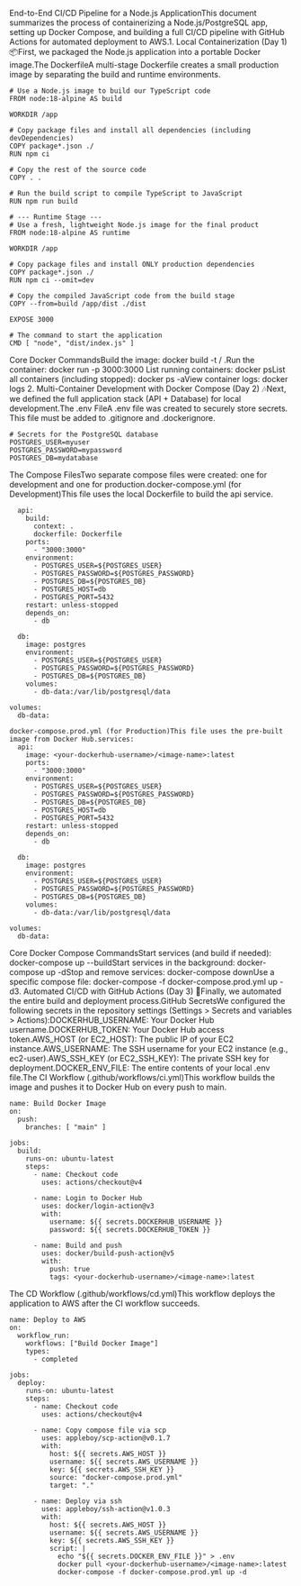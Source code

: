 End-to-End CI/CD Pipeline for a Node.js ApplicationThis document summarizes the process of containerizing a Node.js/PostgreSQL app, setting up Docker Compose, and building a full CI/CD pipeline with GitHub Actions for automated deployment to AWS.1. Local Containerization (Day 1) 📦First, we packaged the Node.js application into a portable Docker image.The DockerfileA multi-stage Dockerfile creates a small production image by separating the build and runtime environments.

```# --- Build Stage ---
# Use a Node.js image to build our TypeScript code
FROM node:18-alpine AS build

WORKDIR /app

# Copy package files and install all dependencies (including devDependencies)
COPY package*.json ./
RUN npm ci

# Copy the rest of the source code
COPY . .

# Run the build script to compile TypeScript to JavaScript
RUN npm run build

# --- Runtime Stage ---
# Use a fresh, lightweight Node.js image for the final product
FROM node:18-alpine AS runtime

WORKDIR /app

# Copy package files and install ONLY production dependencies
COPY package*.json ./
RUN npm ci --omit=dev

# Copy the compiled JavaScript code from the build stage
COPY --from=build /app/dist ./dist

EXPOSE 3000

# The command to start the application
CMD [ "node", "dist/index.js" ]
```

Core Docker CommandsBuild the image: docker build -t <your-dockerhub-username>/<image-name> .Run the container: docker run -p 3000:3000 <image-name>List running containers: docker psList all containers (including stopped): docker ps -aView container logs: docker logs <container-name-or-id>2. Multi-Container Development with Docker Compose (Day 2) 🎶Next, we defined the full application stack (API + Database) for local development.The .env FileA .env file was created to securely store secrets. This file must be added to .gitignore and .dockerignore.

```
# Secrets for the PostgreSQL database
POSTGRES_USER=myuser
POSTGRES_PASSWORD=mypassword
POSTGRES_DB=mydatabase
```
The Compose FilesTwo separate compose files were created: one for development and one for production.docker-compose.yml (for Development)This file uses the local Dockerfile to build the api service.
```services:
  api:
    build:
      context: .
      dockerfile: Dockerfile
    ports:
      - "3000:3000"
    environment:
      - POSTGRES_USER=${POSTGRES_USER}
      - POSTGRES_PASSWORD=${POSTGRES_PASSWORD}
      - POSTGRES_DB=${POSTGRES_DB}
      - POSTGRES_HOST=db
      - POSTGRES_PORT=5432
    restart: unless-stopped
    depends_on:
      - db

  db:
    image: postgres
    environment:
      - POSTGRES_USER=${POSTGRES_USER}
      - POSTGRES_PASSWORD=${POSTGRES_PASSWORD}
      - POSTGRES_DB=${POSTGRES_DB}
    volumes:
      - db-data:/var/lib/postgresql/data

volumes:
  db-data:
```
```
docker-compose.prod.yml (for Production)This file uses the pre-built image from Docker Hub.services:
  api:
    image: <your-dockerhub-username>/<image-name>:latest
    ports:
      - "3000:3000"
    environment:
      - POSTGRES_USER=${POSTGRES_USER}
      - POSTGRES_PASSWORD=${POSTGRES_PASSWORD}
      - POSTGRES_DB=${POSTGRES_DB}
      - POSTGRES_HOST=db
      - POSTGRES_PORT=5432
    restart: unless-stopped
    depends_on:
      - db

  db:
    image: postgres
    environment:
      - POSTGRES_USER=${POSTGRES_USER}
      - POSTGRES_PASSWORD=${POSTGRES_PASSWORD}
      - POSTGRES_DB=${POSTGRES_DB}
    volumes:
      - db-data:/var/lib/postgresql/data

volumes:
  db-data:
```
Core Docker Compose CommandsStart services (and build if needed): docker-compose up --buildStart services in the background: docker-compose up -dStop and remove services: docker-compose downUse a specific compose file: docker-compose -f docker-compose.prod.yml up -d3. Automated CI/CD with GitHub Actions (Day 3) 🚀Finally, we automated the entire build and deployment process.GitHub SecretsWe configured the following secrets in the repository settings (Settings > Secrets and variables > Actions):DOCKERHUB_USERNAME: Your Docker Hub username.DOCKERHUB_TOKEN: Your Docker Hub access token.AWS_HOST (or EC2_HOST): The public IP of your EC2 instance.AWS_USERNAME: The SSH username for your EC2 instance (e.g., ec2-user).AWS_SSH_KEY (or EC2_SSH_KEY): The private SSH key for deployment.DOCKER_ENV_FILE: The entire contents of your local .env file.The CI Workflow (.github/workflows/ci.yml)This workflow builds the image and pushes it to Docker Hub on every push to main.
```
name: Build Docker Image
on:
  push:
    branches: [ "main" ]

jobs:
  build:
    runs-on: ubuntu-latest
    steps:
      - name: Checkout code
        uses: actions/checkout@v4

      - name: Login to Docker Hub
        uses: docker/login-action@v3
        with:
          username: ${{ secrets.DOCKERHUB_USERNAME }}
          password: ${{ secrets.DOCKERHUB_TOKEN }}

      - name: Build and push
        uses: docker/build-push-action@v5
        with:
          push: true
          tags: <your-dockerhub-username>/<image-name>:latest
```
The CD Workflow (.github/workflows/cd.yml)This workflow deploys the application to AWS after the CI workflow succeeds.
```
name: Deploy to AWS
on:
  workflow_run:
    workflows: ["Build Docker Image"]
    types:
      - completed

jobs:
  deploy:
    runs-on: ubuntu-latest
    steps:
      - name: Checkout code
        uses: actions/checkout@v4

      - name: Copy compose file via scp
        uses: appleboy/scp-action@v0.1.7
        with:
          host: ${{ secrets.AWS_HOST }}
          username: ${{ secrets.AWS_USERNAME }}
          key: ${{ secrets.AWS_SSH_KEY }}
          source: "docker-compose.prod.yml"
          target: "."

      - name: Deploy via ssh
        uses: appleboy/ssh-action@v1.0.3
        with:
          host: ${{ secrets.AWS_HOST }}
          username: ${{ secrets.AWS_USERNAME }}
          key: ${{ secrets.AWS_SSH_KEY }}
          script: |
            echo "${{ secrets.DOCKER_ENV_FILE }}" > .env
            docker pull <your-dockerhub-username>/<image-name>:latest
            docker-compose -f docker-compose.prod.yml up -d
```
